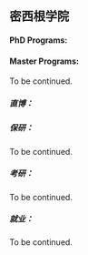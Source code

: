 ## 密西根学院

#### PhD Programs:


#### Master Programs:

To be continued.



##### 直博：


##### 保研：

To be continued.

##### 考研：

To be continued.

##### 就业：

To be continued.
